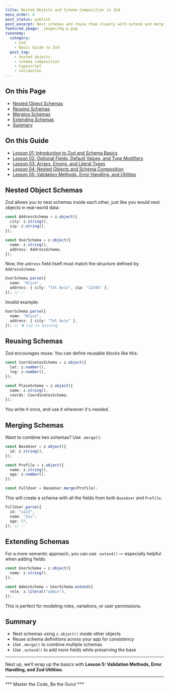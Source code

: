 ```yaml
---
title: Nested Objects and Schema Composition in Zod
menu_order: 4
post_status: publish
post_excerpt: Nest schemas and reuse them cleanly with extend and merge techniques.
featured_image: _images/bg-p.png
taxonomy:
  category:
    - zod
    - Basic Guide to Zod
  post_tag:
    - nested objects
    - schema composition
    - typescript
    - validation
---
```


<div class="toc" markdown="1">

## On this Page

- [Nested Object Schemas](#nested-object-schemas)
- [Reusing Schemas](#reusing-schemas)
- [Merging Schemas](#merging-schemas)
- [Extending Schemas](#extending-schemas)
- [Summary](#summary)

</div>

<div class="otg" markdown="1">

## On this Guide

- [Lesson 01: Introduction to Zod and Schema Basics](./lesson-01-introduction-to-zod-and-schema-basics)
- [Lesson 02: Optional Fields, Default Values, and Type Modifiers](./lesson-02-optional-fields-default-values-and-type)
- [Lesson 03: Arrays, Enums, and Literal Types](./lesson-03-arrays-enums-and-literal-types)
- [Lesson 04: Nested Objects and Schema Composition](./lesson-04-nested-objects-and-schema-composition)
- [Lesson 05: Validation Methods, Error Handling, and Utilities](./lesson-05-validation-methods-error-handling-and-utilities)

</div>

<div class="guru-main" markdown="1">

## Nested Object Schemas

Zod allows you to nest schemas inside each other, just like you would nest objects in real-world data:

```ts
const AddressSchema = z.object({
  city: z.string(),
  zip: z.string(),
});

const UserSchema = z.object({
  name: z.string(),
  address: AddressSchema,
});
```

Now, the `address` field itself must match the structure defined by `AddressSchema`.

```ts
UserSchema.parse({
  name: "Alice",
  address: { city: "Tel Aviv", zip: "12345" },
}); // ✅
```

Invalid example:

```ts
UserSchema.parse({
  name: "Alice",
  address: { city: "Tel Aviv" },
}); // ❌ zip is missing
```

## Reusing Schemas

Zod encourages reuse. You can define reusable blocks like this:

```ts
const CoordinatesSchema = z.object({
  lat: z.number(),
  lng: z.number(),
});

const PlaceSchema = z.object({
  name: z.string(),
  coords: CoordinatesSchema,
});
```

You write it once, and use it wherever it's needed.

## Merging Schemas

Want to combine two schemas? Use `.merge()`:

```ts
const BaseUser = z.object({
  id: z.string(),
});

const Profile = z.object({
  name: z.string(),
  age: z.number(),
});

const FullUser = BaseUser.merge(Profile);
```

This will create a schema with all the fields from both `BaseUser` and `Profile`.

```ts
FullUser.parse({
  id: "u123",
  name: "Ziv",
  age: 57,
}); // ✅
```

## Extending Schemas

For a more semantic approach, you can use `.extend()` — especially helpful when adding fields:

```ts
const UserSchema = z.object({
  name: z.string(),
});

const AdminSchema = UserSchema.extend({
  role: z.literal("admin"),
});
```

This is perfect for modeling roles, variations, or user permissions.

## Summary

- Nest schemas using `z.object()` inside other objects
- Reuse schema definitions across your app for consistency
- Use `.merge()` to combine multiple schemas
- Use `.extend()` to add more fields while preserving the base

---

Next up, we’ll wrap up the basics with **Lesson 5: Validation Methods, Error Handling, and Zod Utilities**.

---

*** Master the Code, Be the Guru! ***

</div>
